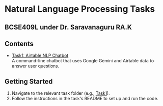 # Natural Language Processing Tasks
## BCSE409L under Dr. Saravanaguru RA.K

## Contents

- [Task1: Airtable NLP Chatbot](./Task1/README.md)  
  A command-line chatbot that uses Google Gemini and Airtable data to answer user questions.

## Getting Started

1. Navigate to the relevant task folder (e.g., [Task1](./Task1)).
2. Follow the instructions in the task's README to set up and run the code.

